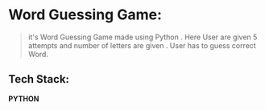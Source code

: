 # Word Guessing Game:
> it's Word Guessing Game made using Python . Here User are given 5 attempts and number of letters are given . User has to guess correct Word.

## Tech Stack:
**PYTHON**